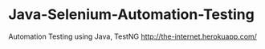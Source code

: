 # Java-Selenium-Automation-Testing
Automation Testing using Java, TestNG
http://the-internet.herokuapp.com/
